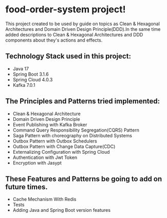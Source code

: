 # food-order-system project!

This project created to be used by guide on topics as Clean & Hexagonal Architectures and Domain Driven Design Principle(DDD).In the same time added descriptions to Clean & Hexagonal Architectures and DDD components about they's actions and effects.

## Technology Stack used in this project:

<ul>
<li>Java 17</li>
<li>Spring Boot 3.1.6</li>
<li>Spring Cloud 4.0.3</li>
<li>Kafka 7.0.1</li>
</ul>

## The Principles and Patterns tried implemented:

<ul>
<li>Clean & Hexagonal Architecture</li>
<li>Domain Driven Design Principle</li>
<li>Event Publishing with Kafka Broker</li>
<li>Command Query Responsibility Segregation(CQRS) Pattern</li>
<li>Saga Pattern with choreography on Distributed Systems</li>
<li>Outbox Pattern with Outbox Schedulers</li>
<li>Outbox Pattern with Change Data Capture(CDC)</li>
<li>Externalizing Configuration with Spring Cloud</li>
<li>Authentication with Jwt Token</li>
<li>Encryption with Jasypt</li>
</ul>

## These Features and Patterns be going to add on future times.

<ul>
<li>Cache Mechanism With Redis</li>
<li>Tests</li>
<li>Adding Java and Spring Boot version features</li>
</ul>



